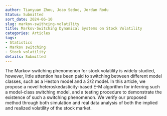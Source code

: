 ```yaml
---
author: Tianyuan Zhou, Joao Sedoc, Jordan Rodu
Status: Submitted
sort_date: 2024-06-10
slug: markov-swithcing-volatility
title: Markov-Switching Dynamical Systems on Stock Volatility
categories: Articles
tags:
- Statistics
- Markov switching
- Stock volatility
details: Submitted
---
```


The Markov-switching phenomenon for stock volatility is widely studied, however, little attention has been paid to switching between different model classes, such as a Heston model and a 3/2 model. In this article, we propose a novel heteroskedasticity-based E-M algorithm for inferring such a model-class switching model, and a testing procedure to demonstrate the existence of such a switching phenomenon.  We verify our proposed method through both simulation and real data analysis of both the implied and realized volatility of the stock market. 